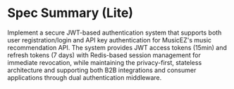 # Spec Summary (Lite)

Implement a secure JWT-based authentication system that supports both user registration/login and API key authentication for MusicEZ's music recommendation API. The system provides JWT access tokens (15min) and refresh tokens (7 days) with Redis-based session management for immediate revocation, while maintaining the privacy-first, stateless architecture and supporting both B2B integrations and consumer applications through dual authentication middleware.
